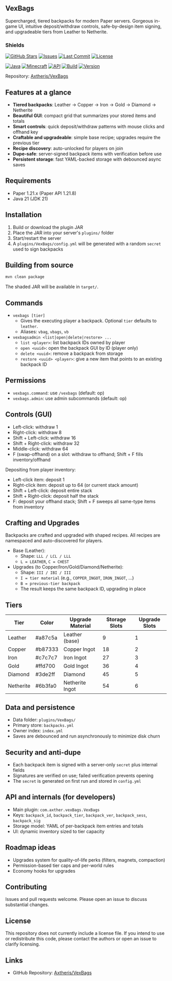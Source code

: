 ## VexBags

Supercharged, tiered backpacks for modern Paper servers. Gorgeous in-game UI, intuitive deposit/withdraw controls, safe-by-design item signing, and upgradeable tiers from Leather to Netherite.

### Shields

[![GitHub Stars](https://img.shields.io/github/stars/Axtheris/VexBags?style=for-the-badge)](https://github.com/Axtheris/VexBags/stargazers)
[![Issues](https://img.shields.io/github/issues/Axtheris/VexBags?style=for-the-badge)](https://github.com/Axtheris/VexBags/issues)
[![Last Commit](https://img.shields.io/github/last-commit/Axtheris/VexBags?style=for-the-badge)](https://github.com/Axtheris/VexBags/commits/master)
[![License](https://img.shields.io/github/license/Axtheris/VexBags?style=for-the-badge)](https://github.com/Axtheris/VexBags)

[![Java](https://img.shields.io/badge/Java-21-ED8B00?style=for-the-badge&logo=openjdk&logoColor=white)](https://adoptium.net/)
[![Minecraft](https://img.shields.io/badge/Paper-1.21.x-3B8EEA?style=for-the-badge)](https://papermc.io/)
[![API](https://img.shields.io/badge/API-Paper%201.21.8-3B8EEA?style=for-the-badge)](https://papermc.io/)
[![Build](https://img.shields.io/badge/build-Maven-C71A36?style=for-the-badge&logo=apachemaven&logoColor=white)](https://maven.apache.org/)
[![Version](https://img.shields.io/badge/version-1.0-1E90FF?style=for-the-badge)](https://github.com/Axtheris/VexBags)

Repository: [Axtheris/VexBags](https://github.com/Axtheris/VexBags)

## Features at a glance

- **Tiered backpacks**: Leather → Copper → Iron → Gold → Diamond → Netherite
- **Beautiful GUI**: compact grid that summarizes your stored items and totals
- **Smart controls**: quick deposit/withdraw patterns with mouse clicks and offhand key
- **Craftable and upgradeable**: simple base recipe; upgrades require the previous tier
- **Recipe discovery**: auto-unlocked for players on join
- **Dupe-safe**: server-signed backpack items with verification before use
- **Persistent storage**: fast YAML-backed storage with debounced async saves

## Requirements

- Paper 1.21.x (Paper API 1.21.8)
- Java 21 (JDK 21)

## Installation

1. Build or download the plugin JAR
2. Place the JAR into your server's `plugins/` folder
3. Start/restart the server
4. A `plugins/VexBags/config.yml` will be generated with a random `secret` used to sign backpacks

## Building from source

```bash
mvn clean package
```

The shaded JAR will be available in `target/`.

## Commands

- `vexbags [tier]`
  - Gives the executing player a backpack. Optional `tier` defaults to `leather`.
  - Aliases: `vbag`, `vbags`, `vb`
- `vexbagsadmin <list|open|delete|restore> ...`
  - `list <player>`: list backpack IDs owned by player
  - `open <uuid>`: open the backpack GUI by ID (player only)
  - `delete <uuid>`: remove a backpack from storage
  - `restore <uuid> <player>`: give a new item that points to an existing backpack ID

## Permissions

- `vexbags.command`: use `/vexbags` (default: op)
- `vexbags.admin`: use admin subcommands (default: op)

## Controls (GUI)

- Left-click: withdraw 1
- Right-click: withdraw 8
- Shift + Left-click: withdraw 16
- Shift + Right-click: withdraw 32
- Middle-click: withdraw 64
- F (swap-offhand) on a slot: withdraw to offhand; Shift + F fills inventory/offhand

Depositing from player inventory:

- Left-click item: deposit 1
- Right-click item: deposit up to 64 (or current stack amount)
- Shift + Left-click: deposit entire stack
- Shift + Right-click: deposit half the stack
- F: deposit your offhand stack; Shift + F sweeps all same-type items from inventory

## Crafting and Upgrades

Backpacks are crafted and upgraded with shaped recipes. All recipes are namespaced and auto-discovered for players.

- Base (Leather):
  - Shape: `LLL / LCL / LLL`
  - `L = LEATHER`, `C = CHEST`
- Upgrades (to Copper/Iron/Gold/Diamond/Netherite):
  - Shape: `III / IBI / III`
  - `I = tier material` (e.g., `COPPER_INGOT`, `IRON_INGOT`, ...)
  - `B = previous-tier backpack`
  - The result keeps the same backpack ID, upgrading in place

## Tiers

| Tier | Color | Upgrade Material | Storage Slots | Upgrade Slots |
| ---- | ----- | ---------------- | ------------- | ------------- |
| Leather | #a87c5a | Leather (base) | 9 | 1 |
| Copper | #b87333 | Copper Ingot | 18 | 2 |
| Iron | #c7c7c7 | Iron Ingot | 27 | 3 |
| Gold | #ffd700 | Gold Ingot | 36 | 4 |
| Diamond | #3de2ff | Diamond | 45 | 5 |
| Netherite | #6b3fa0 | Netherite Ingot | 54 | 6 |

## Data and persistence

- Data folder: `plugins/VexBags/`
- Primary store: `backpacks.yml`
- Owner index: `index.yml`
- Saves are debounced and run asynchronously to minimize disk churn

## Security and anti-dupe

- Each backpack item is signed with a server-only `secret` plus internal fields
- Signatures are verified on use; failed verification prevents opening
- The `secret` is generated on first run and stored in `config.yml`

## API and internals (for developers)

- Main plugin: `com.axther.vexBags.VexBags`
- Keys: `backpack_id`, `backpack_tier`, `backpack_ver`, `backpack_sess`, `backpack_sig`
- Storage model: YAML of per-backpack item entries and totals
- UI: dynamic inventory sized to tier capacity

## Roadmap ideas

- Upgrades system for quality-of-life perks (filters, magnets, compaction)
- Permission-based tier caps and per-world rules
- Economy hooks for upgrades

## Contributing

Issues and pull requests welcome. Please open an issue to discuss substantial changes.

## License

This repository does not currently include a license file. If you intend to use or redistribute this code, please contact the authors or open an issue to clarify licensing.

## Links

- GitHub Repository: [Axtheris/VexBags](https://github.com/Axtheris/VexBags)



